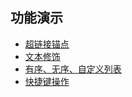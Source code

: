 ## 功能演示

* <a href="./超链接之锚点">超链接锚点</a>
* <a href="./文本修饰案例">文本修饰</a>
* <a href="./有序、无序、自定义列表">有序、无序、自定义列表</a>
* <a href="./快捷键操作">快捷键操作</a>